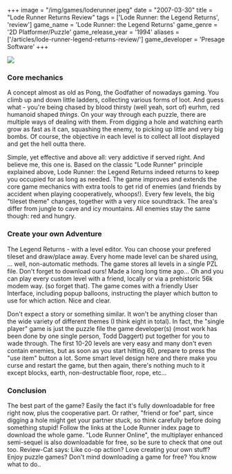 +++
image = "/img/games/loderunner.jpeg"
date = "2007-03-30"
title = "Lode Runner Returns Review"
tags = ['Lode Runner: the Legend Returns', 'review']
game_name = 'Lode Runner: the Legend Returns'
game_genre = '2D Platformer/Puzzle'
game_release_year = '1994'
aliases = ['/articles/lode-runner-legend-returns-review/']
game_developer = 'Presage Software'
+++

<img src="/img/Guides/LodeRunnerReturns.jpg">

### Core mechanics

A concept almost as old as Pong, the Godfather of nowadays gaming. You climb up and down little ladders, collecting various forms of loot. And guess what - you're being chased by blood thirsty (well yeah, sort of) eurhm, red humanoid shaped *things*. On your way through each puzzle, there are multiple ways of dealing with them. From digging a hole and watching earth grow as fast as it can, squashing the enemy, to picking up little and very big bombs. Of course, the objective in each level is to collect all loot displayed and get the hell outta there.

Simple, yet effective and above all: very addictive if served right. And believe me, this one is. Based on the classic "Lode Runner" principle explained above, Lode Runner: the Legend Returns indeed returns to keep you occupied for as long as needed. The game improves and extends the core game mechanics with extra tools to get rid of enemies (and friends by accident when playing cooperatively, whoops!). Every few levels, the big "tileset theme" changes, together with a very nice soundtrack. The area's differ from jungle to cave and icy mountains. All enemies stay the same though: red and hungry.

### Create your own Adventure

The Legend Returns - with a level editor. You can choose your prefered tileset and draw/place away. Every home made level can be shared using, ... well, non-automatic methods. The game stores all levels in a single PZL file. Don't forget to download ours! Made a long long time ago... Oh and you can play every custom level with a friend, locally or via a prehistoric 56k modem way. (so forget that). The game comes with a friendly User Interface, including popup balloons, instructing the player which button to use for which action. Nice and clear.

Don't expect a story or something similar. It won't be anything closer than the wide variety of different themes (I think eight in total). In fact, the "single player" game is just the puzzle file the game developer(s) (most work has been done by one single person, Todd Daggert) put together for you to wade through. The first 10-20 levels are very easy and many don't even contain enemies, but as soon as you start hitting 60, prepare to press the "use item" button a lot. Some smart level design here and there make you curse and restart the game, but then again, there's nothing much to it except blocks, earth, non-destructable floor, rope, etc...

### Conclusion

The best part of the game? Easily the fact it's fully downloadable for free right now, plus the cooperative part. Or rather, "friend or foe" part, since digging a hole might get your partner stuck, so think carefully before doing something stupid! Follow the links at the Lode Runner index page to download the whole game. "Lode Runner Online", the multiplayer enhanced semi-sequel is also downloadable for free, so be sure to check that one out too.
Review-Cat says: Like co-op action? Love creating your own stuff? Enjoy puzzle games? Don't mind downloading a game for free? You know what to do..
 